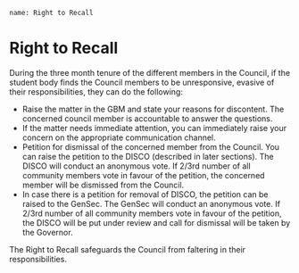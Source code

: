 ```ngMeta
name: Right to Recall
```

# Right to Recall

During the three month tenure of the different members in the Council, if the student body finds the Council members to be unresponsive, evasive of their responsibilities, they can do the following:

- Raise the matter in the GBM and state your reasons for discontent. The concerned council member is accountable to answer the questions. 
- If the matter needs immediate attention, you can immediately raise your concern on the appropriate communication channel.
- Petition for dismissal of the concerned member from the Council. You can raise the petition to the DISCO (described in later sections). The DISCO will conduct an anonymous vote. If 2/3rd number of all community members vote in favour of the petition, the concerned member will be dismissed from the Council.
- In case there is a petition for removal of DISCO, the petition can be raised to the GenSec. The GenSec will conduct an anonymous vote. If 2/3rd number of all community members vote in favour of the petition, the DISCO will be put under review and call for dismissal will be taken by the Governor.

The Right to Recall safeguards the Council from faltering in their responsibilities.

